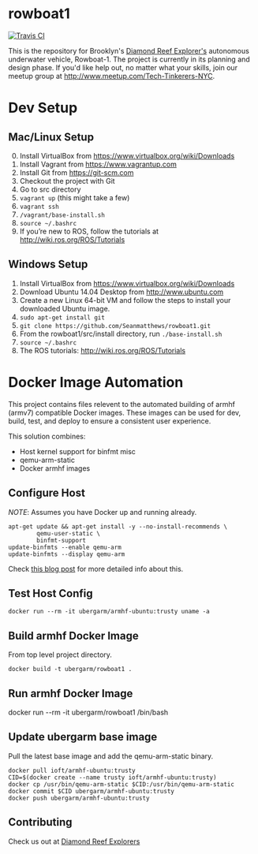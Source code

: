 rowboat1
===

[![Travis CI](https://travis-ci.org/Seanmatthews/rowboat1.svg)](https://travis-ci.org/Seanmatthews/rowboat1/)

This is the repository for Brooklyn's [Diamond Reef Explorer's](http://www.diamondreefexplorers.org/) autonomous underwater vehicle, Rowboat-1. The project is currently in its planning and design phase. If you'd like help out, no matter what your skills, join our meetup group at http://www.meetup.com/Tech-Tinkerers-NYC. 

# Dev Setup

## Mac/Linux Setup
0. Install VirtualBox from https://www.virtualbox.org/wiki/Downloads
0. Install Vagrant from https://www.vagrantup.com
2. Install Git from https://git-scm.com 
1. Checkout the project with Git
2. Go to src directory
3. `vagrant up` (this might take a few)
4. `vagrant ssh`
5. `/vagrant/base-install.sh`
6. `source ~/.bashrc`
7. If you’re new to ROS, follow the tutorials at http://wiki.ros.org/ROS/Tutorials

## Windows Setup 
1. Install VirtualBox from https://www.virtualbox.org/wiki/Downloads
2. Download Ubuntu 14.04 Desktop from http://www.ubuntu.com
3. Create a new Linux 64-bit VM and follow the steps to install your downloaded Ubuntu image.
4. `sudo apt-get install git`
5. `git clone https://github.com/Seanmatthews/rowboat1.git`
6. From the rowboat1/src/install directory, run `./base-install.sh`
7. `source ~/.bashrc`
8. The ROS tutorials: http://wiki.ros.org/ROS/Tutorials

 
Docker Image Automation
===

This project contains files relevent to the automated building of armhf
(armv7) compatible Docker images. These images can be used for dev,
build, test, and deploy to ensure a consistent user experience.

This solution combines:

* Host kernel support for binfmt misc
* qemu-arm-static
* Docker armhf images

## Configure Host

*NOTE*: Assumes you have Docker up and running already.

    apt-get update && apt-get install -y --no-install-recommends \
            qemu-user-static \
    	    binfmt-support
    update-binfmts --enable qemu-arm
    update-binfmts --display qemu-arm

Check [this blog post](http://blog.ubergarm.com/run-arm-docker-images-on-x86_64-hosts/) for more detailed info about this.

## Test Host Config

    docker run --rm -it ubergarm/armhf-ubuntu:trusty uname -a 

## Build armhf Docker Image 

From top level project directory.

    docker build -t ubergarm/rowboat1 .

## Run armhf Docker Image

   docker run --rm -it ubergarm/rowboat1 /bin/bash

## Update ubergarm base image

Pull the latest base image and add the qemu-arm-static binary.

    docker pull ioft/armhf-ubuntu:trusty
    CID=$(docker create --name trusty ioft/armhf-ubuntu:trusty)
    docker cp /usr/bin/qemu-arm-static $CID:/usr/bin/qemu-arm-static
    docker commit $CID ubergarm/armhf-ubuntu:trusty
    docker push ubergarm/armhf-ubuntu:trusty

## Contributing

Check us out at [Diamond Reef Explorers](http://www.diamondreefexplorers.org/)

